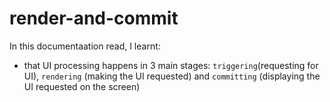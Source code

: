# render-and-commit

In this documentaation read, I learnt:

- that UI processing happens in 3 main stages: `triggering`(requesting for UI), `rendering` (making the UI requested) and `committing` (displaying the UI requested on the screen)
